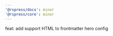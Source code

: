 ```yaml
---
'@rspress/docs': minor
'@rspress/core': minor
---
```


feat: add support HTML to frontmatter hero config
